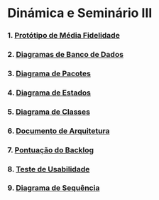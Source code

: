 # Dinámica e Seminário III

### 1. [Protótipo de Média Fidelidade](docs/DS/dinamica-e-seminario-3/PrototipoMediaFidelidade.md)

### 2. [Diagramas de Banco de Dados](docs/DS/dinamica-e-seminario-3/DiagramasBancoDeDados.md)

### 3. [Diagrama de Pacotes](docs/DS/dinamica-e-seminario-3/DiagramaPacotes.md)

### 4. [Diagrama de Estados](docs/DS/dinamica-e-seminario-3/DiagramaEstados.md)

### 5. [Diagrama de Classes](docs/DS/dinamica-e-seminario-3/DiagramaClasses.md)

### 6. [Documento de Arquitetura](docs/DS/dinamica-e-seminario-3/DocumentoDeArquitetura.md)

### 7. [Pontuação do Backlog](docs/DS/dinamica-e-seminario-3/PontuacaoBacklog.md)

### 8. [Teste de Usabilidade](docs/DS/dinamica-e-seminario-3/TesteDeUsabilidadeWireframe.md)

### 9. [Diagrama de Sequência](docs/DS/dinamica-e-seminario-3/DiagramaSequencia.md)
